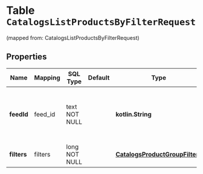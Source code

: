 
# Table `CatalogsListProductsByFilterRequest`
(mapped from: CatalogsListProductsByFilterRequest)

## Properties
Name | Mapping | SQL Type | Default | Type | Description | Notes
---- | ------- | -------- | ------- | ---- | ----------- | -----
**feedId** | feed_id | text NOT NULL |  | **kotlin.String** | Catalog Feed id pertaining to the catalog product group filter. | 
**filters** | filters | long NOT NULL |  | [**CatalogsProductGroupFilters**](CatalogsProductGroupFilters.md) |  |  [foreignkey]




